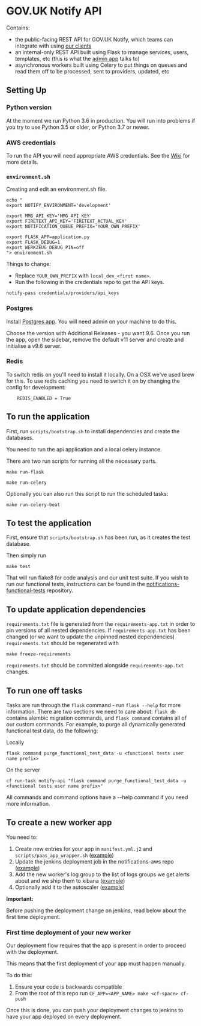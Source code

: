 # GOV.UK Notify API

Contains:
- the public-facing REST API for GOV.UK Notify, which teams can integrate with using [our clients](https://www.notifications.service.gov.uk/documentation)
- an internal-only REST API built using Flask to manage services, users, templates, etc (this is what the [admin app](http://github.com/alphagov/notifications-admin) talks to)
- asynchronous workers built using Celery to put things on queues and read them off to be processed, sent to providers, updated, etc

## Setting Up

### Python version

At the moment we run Python 3.6 in production. You will run into problems if you try to use Python 3.5 or older, or Python 3.7 or newer.

### AWS credentials

To run the API you will need appropriate AWS credentials. See the [Wiki](https://github.com/alphagov/notifications-manuals/wiki/aws-accounts#how-to-set-up-local-development) for more details.

### `environment.sh`

Creating and edit an environment.sh file.

```
echo "
export NOTIFY_ENVIRONMENT='development'

export MMG_API_KEY='MMG_API_KEY'
export FIRETEXT_API_KEY='FIRETEXT_ACTUAL_KEY'
export NOTIFICATION_QUEUE_PREFIX='YOUR_OWN_PREFIX'

export FLASK_APP=application.py
export FLASK_DEBUG=1
export WERKZEUG_DEBUG_PIN=off
"> environment.sh
```

Things to change:

* Replace `YOUR_OWN_PREFIX` with `local_dev_<first name>`.
* Run the following in the credentials repo to get the API keys.

```
notify-pass credentials/providers/api_keys
```

### Postgres

Install [Postgres.app](http://postgresapp.com/). You will need admin on your machine to do this.

Choose the version with Additional Releases - you want 9.6. Once you run the app, open the sidebar, remove the default v11 server and create and initialise a v9.6 server.

### Redis

To switch redis on you'll need to install it locally. On a OSX we've used brew for this. To use redis caching you need to switch it on by changing the config for development:

        REDIS_ENABLED = True


##  To run the application

First, run `scripts/bootstrap.sh` to install dependencies and create the databases.

You need to run the api application and a local celery instance.

There are two run scripts for running all the necessary parts.

```
make run-flask
```

```
make run-celery
```

Optionally you can also run this script to run the scheduled tasks:

```
make run-celery-beat
```

##  To test the application

First, ensure that `scripts/bootstrap.sh` has been run, as it creates the test database.

Then simply run

```
make test
```

That will run flake8 for code analysis and our unit test suite. If you wish to run our functional tests, instructions can be found in the
[notifications-functional-tests](https://github.com/alphagov/notifications-functional-tests) repository.


## To update application dependencies

`requirements.txt` file is generated from the `requirements-app.txt` in order to pin
versions of all nested dependencies. If `requirements-app.txt` has been changed (or
we want to update the unpinned nested dependencies) `requirements.txt` should be
regenerated with

```
make freeze-requirements
```

`requirements.txt` should be committed alongside `requirements-app.txt` changes.


## To run one off tasks

Tasks are run through the `flask` command - run `flask --help` for more information. There are two sections we need to
care about: `flask db` contains alembic migration commands, and `flask command` contains all of our custom commands. For
example, to purge all dynamically generated functional test data, do the following:

Locally
```
flask command purge_functional_test_data -u <functional tests user name prefix>
```

On the server
```
cf run-task notify-api "flask command purge_functional_test_data -u <functional tests user name prefix>"
```

All commands and command options have a --help command if you need more information.


## To create a new worker app

You need to:
1. Create new entries for your app in `manifest.yml.j2` and `scripts/paas_app_wrapper.sh` ([example](https://github.com/alphagov/notifications-api/pull/2486/commits/6163ca8b45813ff59b3a879f9cfcb28e55863e16))
1. Update the jenkins deployment job in the notifications-aws repo ([example](https://github.com/alphagov/notifications-aws/commit/69cf9912bd638bce088d4845e4b0a3b11a2cb74c#diff-17e034fe6186f2717b77ba277e0a5828))
1. Add the new worker's log group to the list of logs groups we get alerts about and we ship them to kibana ([example](https://github.com/alphagov/notifications-aws/commit/69cf9912bd638bce088d4845e4b0a3b11a2cb74c#diff-501ffa3502adce988e810875af546b97))
1. Optionally add it to the autoscaler ([example](https://github.com/alphagov/notifications-paas-autoscaler/commit/16d4cd0bdc851da2fab9fad1c9130eb94acf3d15))

**Important:**

Before pushing the deployment change on jenkins, read below about the first time deployment.

### First time deployment of your new worker

Our deployment flow requires that the app is present in order to proceed with the deployment.

This means that the first deployment of your app must happen manually.

To do this:

1. Ensure your code is backwards compatible
1. From the root of this repo run `CF_APP=<APP_NAME> make <cf-space> cf-push`

Once this is done, you can push your deployment changes to jenkins to have your app deployed on every deployment.
